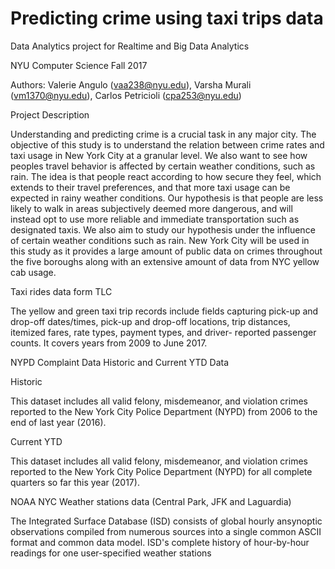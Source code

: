 # Predicting crime using taxi trips data
Data Analytics project for Realtime and Big Data Analytics

NYU Computer Science Fall 2017

Authors:
Valerie Angulo (vaa238@nyu.edu),
Varsha Murali (vm1370@nyu.edu),
Carlos Petricioli (cpa253@nyu.edu)

Project Description

Understanding and predicting crime is a crucial task in any major city. The objective of this study is to understand the relation between crime rates and taxi usage in New York City at a granular level. We also want to see how peoples travel behavior is affected by certain weather conditions, such as rain. The idea is that people react according to how secure they feel, which extends to their travel preferences, and that more taxi usage can be expected in rainy weather conditions. Our hypothesis is that people are less likely to walk in areas subjectively deemed more dangerous, and will instead opt to use more reliable and immediate transportation such as designated taxis. We also aim to study our hypothesis under the influence of certain weather conditions such as rain. New York City will be used in this study as it provides a large amount of public data on crimes throughout the five boroughs along with an extensive amount of data from NYC yellow cab usage.

Taxi rides data form TLC

The yellow and green taxi trip records include fields capturing pick-up and drop-off dates/times, pick-up and drop-off locations, trip distances, itemized fares, rate types, payment types, and driver- reported passenger counts. It covers years from 2009 to June 2017.


NYPD Complaint Data Historic and Current YTD Data

Historic

This dataset includes all valid felony, misdemeanor, and violation crimes reported to the New York City Police Department (NYPD) from 2006 to the end of last year (2016).

Current YTD

This dataset includes all valid felony, misdemeanor, and violation crimes reported to the New York City Police Department (NYPD) for all complete quarters so far this year (2017).


NOAA NYC Weather stations data (Central Park, JFK and Laguardia)

The Integrated Surface Database (ISD) consists of global hourly ansynoptic observations compiled from numerous sources into a single common ASCII format and common data model. ISD's complete history of hour-by-hour readings for one user-specified weather stations
